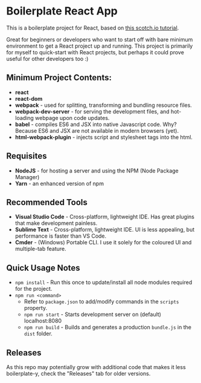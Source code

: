 # Boilerplate React App

This is a boilerplate project for React, based on [this scotch.io tutorial](https://scotch.io/tutorials/setup-a-react-environment-using-webpack-and-babel).

Great for beginners or developers who want to start off with bare minimum environment to get a React project up and running. This project is primarily for myself to quick-start with React projects, but perhaps it could prove useful for other developers too :)

## Minimum Project Contents:

- **react**
- **react-dom**
- **webpack** - used for splitting, transforming and bundling resource files.
- **webpack-dev-server** - for serving the development files, and hot-loading webpage upon code updates.
- **babel** - compiles ES6 and JSX into native Javascript code. Why? Because ES6 and JSX are not available in modern browsers (yet).
- **html-webpack-plugin** - injects script and stylesheet tags into the html.

## Requisites

- **NodeJS** - for hosting a server and using the NPM (Node Package Manager)
- **Yarn** - an enhanced version of npm

## Recommended Tools

- **Visual Studio Code** - Cross-platform, lightweight IDE. Has great plugins that make development painless.
- **Sublime Text** - Cross-platform, lightweight IDE. UI is less appealing, but performance is faster than VS Code.
- **Cmder** - (Windows) Portable CLI. I use it solely for the coloured UI and multiple-tab feature.

## Quick Usage Notes

- `npm install` - Run this once to update/install all node modules required for the project.
- `npm run <command>`
  - Refer to `package.json` to add/modify commands in the `scripts` property.
  - `npm run start` - Starts development server on (default) localhost:8080
  - `npm run build` - Builds and generates a production `bundle.js` in the `dist` folder.

## Releases

As this repo may potentially grow with additional code that makes it less boilerplate-y, check the "Releases" tab for older versions.